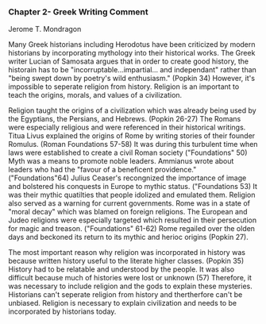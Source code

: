 ### Chapter 2- Greek Writing Comment
Jerome T. Mondragon

Many Greek historians including Herodotus have been criticized by modern historians by incorporating mythology into their historical works. The Greek writer Lucian of Samosata argues that in order to create good history, the historain has to be "incorruptable...impartial... and independant" rather than "being swept down by poetry's wild enthusiasm." (Popkin 34) However, it's impossible to seperate religion from history. Religion is an important to teach the origins, morals, and values of a civilization. 

Religion taught the origins of a civilization which was already being used by the Egyptians, the Persians, and Hebrews. (Popkin 26-27) The Romans were especially religious and were referenced in their historical writings. Titua Livus explained the origins of Rome by writing stories of their founder Romulus. (Roman Foundations 57-58) It was during this turbulent time when laws were established to create a civil Roman society ("Foundations" 50) Myth was a means to promote noble leaders. Ammianus wrote about leaders who had the "favour of a beneficent providence." ("Foundations"64) Julius Ceaser's recongnized the importance of image and bolstered his conquests in Europe to mythic status. ("Foundations 53) It was their mythic quatilties that people idolized and emulated them. Religion also served as a warning for current governments. Rome was in a state of "moral decay" which was blamed on foreign religions. The European and Judeo religions were especially targeted which resulted in their persecution for magic and treason. ("Foundations" 61-62) Rome regailed over the olden days and beckoned its return to its mythic and herioc origins (Popkin 27).

The most important reason why religion was incorporated in history was because written history useful to the literate higher classes. (Popkin 35) History had to be relatable and understood by the people. It was also difficult because much of histories were lost or unknown (57) Therefore, it was necessary to include religion and the gods to explain these mysteries. Historians can't seperate religion from history and thertherfore can't be unbiased. Religion is necessary to explain civilization and needs to be incorporated by historians today.




